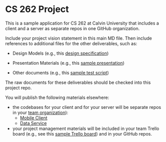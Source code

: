 # CS 262 Project

This is a sample application for CS 262 at Calvin University that includes a
client and a server as separate repos in one GitHub organization.

Include your project vision statement in this main MD file. Then include
references to additional files for the other deliverables, such as:

- Design Models (e.g., this [design specification](https://github.com/calvin-cs262-organization/monopoly-project/blob/master/design.md))

- Presentation Materials (e.g., this [sample presentation](https://github.com/calvin-cs262-organization/monopoly-project/blob/master/presentations/presentation.pptx))

- Other documents (e.g., this [sample test script](https://github.com/calvin-cs262-organization/monopoly-project/blob/master/documents/csWebsiteTestScript.pdf)) 

The raw documents for these deliverables should be checked into this project repo.

You will publish the following materials elsewhere:

- the codebases for your client and for your server will be separate repos
in your [team organization](https://github.com/calvin-cs262-organization/)):
    - [Mobile Client](https://github.com/calvin-cs262-organization/monopoly-client)
    - [Data Service](https://github.com/calvin-cs262-organization/monopoly-service)
- your project management materials will be included in your team Trello board 
(e.g., see this [sample Trello board](https://trello.com/b/WpvdqCbd/cs262-overview)) 
and in your GitHub repos. 
